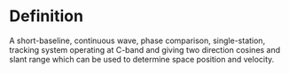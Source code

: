 # Definition

A short-baseline, continuous wave, phase comparison, single-station,
tracking system operating at C-band and giving two direction cosines and
slant range which can be used to determine space position and velocity.
